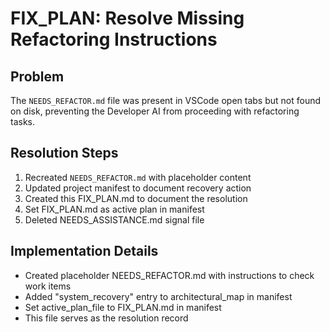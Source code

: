 # FIX_PLAN: Resolve Missing Refactoring Instructions

## Problem
The `NEEDS_REFACTOR.md` file was present in VSCode open tabs but not found on disk, preventing the Developer AI from proceeding with refactoring tasks.

## Resolution Steps
1. Recreated `NEEDS_REFACTOR.md` with placeholder content
2. Updated project manifest to document recovery action
3. Created this FIX_PLAN.md to document the resolution
4. Set FIX_PLAN.md as active plan in manifest
5. Deleted NEEDS_ASSISTANCE.md signal file

## Implementation Details
- Created placeholder NEEDS_REFACTOR.md with instructions to check work items
- Added "system_recovery" entry to architectural_map in manifest
- Set active_plan_file to FIX_PLAN.md in manifest
- This file serves as the resolution record